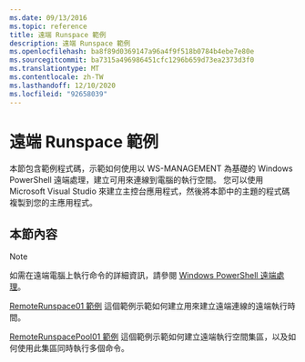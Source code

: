 ```yaml
---
ms.date: 09/13/2016
ms.topic: reference
title: 遠端 Runspace 範例
description: 遠端 Runspace 範例
ms.openlocfilehash: ba8f89d0369147a96a4f9f518b0784b4ebe7e80e
ms.sourcegitcommit: ba7315a496986451cfc1296b659d73ea2373d3f0
ms.translationtype: MT
ms.contentlocale: zh-TW
ms.lasthandoff: 12/10/2020
ms.locfileid: "92658039"
---
```

# <a name="remote-runspace-samples"></a>遠端 Runspace 範例

本節包含範例程式碼，示範如何使用以 WS-MANAGEMENT 為基礎的 Windows PowerShell 遠端處理，建立可用來連線到電腦的執行空間。 您可以使用 Microsoft Visual Studio 來建立主控台應用程式，然後將本節中的主題的程式碼複製到您的主應用程式。

## <a name="in-this-section"></a>本節內容

> [!NOTE]
> 如需在遠端電腦上執行命令的詳細資訊，請參閱 [Windows PowerShell 遠端處理](/previous-versions/ms714644(v=vs.85))。

 [RemoteRunspace01 範例](./remoterunspace01-sample.md) 這個範例示範如何建立用來建立遠端連線的遠端執行時間。

 [RemoteRunspacePool01 範例](./remoterunspacepool01-sample.md) 這個範例示範如何建立遠端執行空間集區，以及如何使用此集區同時執行多個命令。
